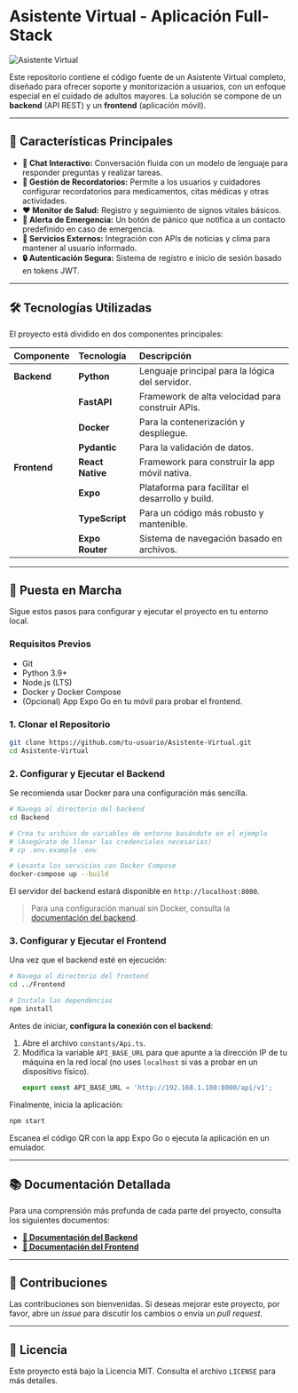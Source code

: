 # Asistente Virtual - Aplicación Full-Stack

![Asistente Virtual](https://raw.githubusercontent.com/your-username/your-repo/main/path/to/your/banner.png) <!-- Reemplaza con una imagen o banner si tienes uno -->

Este repositorio contiene el código fuente de un Asistente Virtual completo, diseñado para ofrecer soporte y monitorización a usuarios, con un enfoque especial en el cuidado de adultos mayores. La solución se compone de un **backend** (API REST) y un **frontend** (aplicación móvil).

---

## 🌟 Características Principales

-   **🤖 Chat Interactivo:** Conversación fluida con un modelo de lenguaje para responder preguntas y realizar tareas.
-   **📅 Gestión de Recordatorios:** Permite a los usuarios y cuidadores configurar recordatorios para medicamentos, citas médicas y otras actividades.
-   **❤️ Monitor de Salud:** Registro y seguimiento de signos vitales básicos.
-   **🚨 Alerta de Emergencia:** Un botón de pánico que notifica a un contacto predefinido en caso de emergencia.
-   **📰 Servicios Externos:** Integración con APIs de noticias y clima para mantener al usuario informado.
-   **🔒 Autenticación Segura:** Sistema de registro e inicio de sesión basado en tokens JWT.

---

## 🛠️ Tecnologías Utilizadas

El proyecto está dividido en dos componentes principales:

| Componente | Tecnología         | Descripción                                      |
| :--------- | :----------------- | :----------------------------------------------- |
| **Backend**  | **Python**         | Lenguaje principal para la lógica del servidor.  |
|            | **FastAPI**        | Framework de alta velocidad para construir APIs. |
|            | **Docker**         | Para la contenerización y despliegue.            |
|            | **Pydantic**       | Para la validación de datos.                     |
| **Frontend** | **React Native**   | Framework para construir la app móvil nativa.    |
|            | **Expo**           | Plataforma para facilitar el desarrollo y build. |
|            | **TypeScript**     | Para un código más robusto y mantenible.         |
|            | **Expo Router**    | Sistema de navegación basado en archivos.        |

---

## 🚀 Puesta en Marcha

Sigue estos pasos para configurar y ejecutar el proyecto en tu entorno local.

### Requisitos Previos

-   Git
-   Python 3.9+
-   Node.js (LTS)
-   Docker y Docker Compose
-   (Opcional) App Expo Go en tu móvil para probar el frontend.

### 1. Clonar el Repositorio

```bash
git clone https://github.com/tu-usuario/Asistente-Virtual.git
cd Asistente-Virtual
```

### 2. Configurar y Ejecutar el Backend

Se recomienda usar Docker para una configuración más sencilla.

```bash
# Navega al directorio del backend
cd Backend

# Crea tu archivo de variables de entorno basándote en el ejemplo
# (Asegúrate de llenar las credenciales necesarias)
# cp .env.example .env

# Levanta los servicios con Docker Compose
docker-compose up --build
```

El servidor del backend estará disponible en `http://localhost:8000`.

> Para una configuración manual sin Docker, consulta la [documentación del backend](documentacion_backend.md).

### 3. Configurar y Ejecutar el Frontend

Una vez que el backend esté en ejecución:

```bash
# Navega al directorio del frontend
cd ../Frontend

# Instala las dependencias
npm install
```

Antes de iniciar, **configura la conexión con el backend**: 
1.  Abre el archivo `constants/Api.ts`.
2.  Modifica la variable `API_BASE_URL` para que apunte a la dirección IP de tu máquina en la red local (no uses `localhost` si vas a probar en un dispositivo físico).
    ```typescript
    export const API_BASE_URL = 'http://192.168.1.100:8000/api/v1';
    ```

Finalmente, inicia la aplicación:

```bash
npm start
```

Escanea el código QR con la app Expo Go o ejecuta la aplicación en un emulador.

---

## 📚 Documentación Detallada

Para una comprensión más profunda de cada parte del proyecto, consulta los siguientes documentos:

-   **[📄 Documentación del Backend](documentacion_backend.md)**
-   **[📄 Documentación del Frontend](documentacion_frontend.md)**

---

## 🤝 Contribuciones

Las contribuciones son bienvenidas. Si deseas mejorar este proyecto, por favor, abre un *issue* para discutir los cambios o envía un *pull request*.

---

## 📄 Licencia

Este proyecto está bajo la Licencia MIT. Consulta el archivo `LICENSE` para más detalles.
